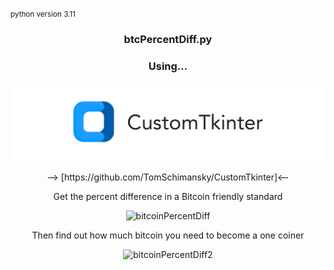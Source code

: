 <small>python version 3.11</small>


<h3 align="center">  btcPercentDiff.py</h3>
<h3 align="center"> Using...</h3>
    <p align="center">
    <picture>
        <source media="(prefers-color-scheme: dark)" srcset="./documentation_images/CustomTkinter_logo_dark.png">
        <img src="./documentation_images/CustomTkinter_logo_light.png">
    </picture>
    </p>
<div align="center">
--> [https://github.com/TomSchimansky/CustomTkinter]<--

Get the percent difference in a Bitcoin friendly standard
    
![bitcoinPercentDiff](https://user-images.githubusercontent.com/86094465/209764953-f49a3e58-4c72-41f0-a240-2441dca4ce64.png)
      
Then find out how much bitcoin you need to become a one coiner
    
![bitcoinPercentDiff2](https://user-images.githubusercontent.com/86094465/209765773-ce1b66c4-50e0-4ab7-92ca-89fa63b66b77.png)

